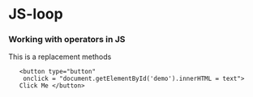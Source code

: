 # JS-loop
<!DOCTYPE html>
<html lang="en">
<head>
     <meta charset="utf-8">
	<title> Anto and Liberty intro </title>
</head>
<body>
	<h3> Working with operators in JS</h3>
	<P id ="demo"> This is a replacement methods</P>

 <script>
        var  sisters = ["Emilia", "Elisha", "Marry", "Hannah", "Monica"];
		var i = 0
		var text = ""; 
		
		
		while (sisters[i]){
		
		 text += sisters[i] + "<br>";
		 i++;
		 
		                   }
  
  </script>
	   <button type="button"
		onclick = "document.getElementById('demo').innerHTML = text">
	   Click Me </button>
	   
</body>
